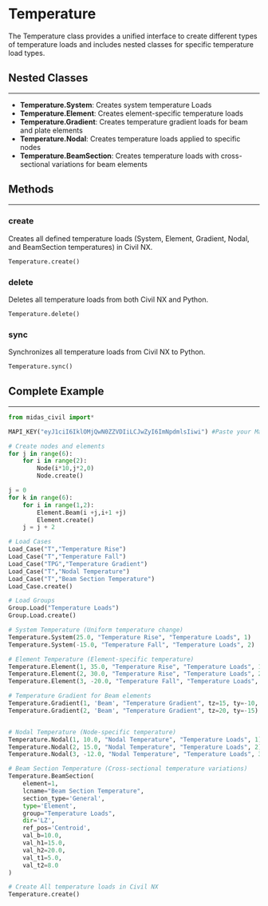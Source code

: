 # Temperature

The Temperature class provides a unified interface to create different types of temperature loads and includes nested classes for specific temperature load types.

## Nested Classes
---
* **Temperature.System**: Creates system temperature Loads
* **Temperature.Element**: Creates element-specific temperature loads
* **Temperature.Gradient**: Creates temperature gradient loads for beam and plate elements
* **Temperature.Nodal**: Creates temperature loads applied to specific nodes
* **Temperature.BeamSection**: Creates temperature loads with cross-sectional variations for beam elements

## Methods
---
### create
Creates all defined temperature loads (System, Element, Gradient, Nodal, and BeamSection temperatures) in Civil NX.

```py
Temperature.create()
```

### delete
Deletes all temperature loads from both Civil NX and Python.

```py
Temperature.delete()
```

### sync
Synchronizes all temperature loads from Civil NX to Python.

```py
Temperature.sync()
```

## Complete Example
---
```py
from midas_civil import*

MAPI_KEY("eyJ1ciI6IklOMjQwN0ZZVDIiLCJwZyI6ImNpdmlsIiwi") #Paste your Mapi Key

# Create nodes and elements
for j in range(6):
    for i in range(2):
        Node(i*10,j*2,0)
        Node.create()

j = 0
for k in range(6):   
    for i in range(1,2):
        Element.Beam(i +j,i+1 +j)
        Element.create()
    j = j + 2

# Load Cases
Load_Case("T","Temperature Rise")
Load_Case("T","Temperature Fall")
Load_Case("TPG","Temperature Gradient")
Load_Case("T","Nodal Temperature")
Load_Case("T","Beam Section Temperature")
Load_Case.create()

# Load Groups
Group.Load("Temperature Loads")
Group.Load.create()

# System Temperature (Uniform temperature change)
Temperature.System(25.0, "Temperature Rise", "Temperature Loads", 1)
Temperature.System(-15.0, "Temperature Fall", "Temperature Loads", 2)

# Element Temperature (Element-specific temperature)
Temperature.Element(1, 35.0, "Temperature Rise", "Temperature Loads", 1)
Temperature.Element(2, 30.0, "Temperature Rise", "Temperature Loads", 2)
Temperature.Element(3, -20.0, "Temperature Fall", "Temperature Loads", 3)

# Temperature Gradient for Beam elements
Temperature.Gradient(1, 'Beam', "Temperature Gradient", tz=15, ty=-10, hz=1.2, hy=0.8)
Temperature.Gradient(2, 'Beam', "Temperature Gradient", tz=20, ty=-15)  # Using section defaults


# Nodal Temperature (Node-specific temperature)
Temperature.Nodal(1, 10.0, "Nodal Temperature", "Temperature Loads", 1)
Temperature.Nodal(2, 15.0, "Nodal Temperature", "Temperature Loads", 2)
Temperature.Nodal(3, -12.0, "Nodal Temperature", "Temperature Loads", 3)

# Beam Section Temperature (Cross-sectional temperature variations)
Temperature.BeamSection(
    element=1,
    lcname="Beam Section Temperature",
    section_type='General',
    type='Element',
    group="Temperature Loads",
    dir='LZ',
    ref_pos='Centroid',
    val_b=10.0,
    val_h1=15.0,
    val_h2=20.0,
    val_t1=5.0,
    val_t2=8.0
)

# Create All temperature loads in Civil NX
Temperature.create()

```


